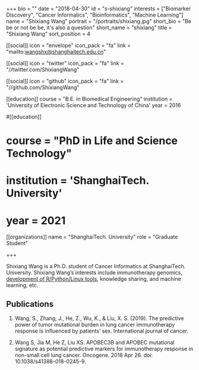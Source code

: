 +++
bio = ""
date = "2018-04-30"
id = "s-shixiang"
interests = ["Biomarker Discovery", "Cancer Informatics", "Bioinformatics", "Machine Learning"]
name = "Shixiang Wang"
portrait = "/portraits/shixiang.jpg"
short_bio = "Be be or not be be, it's also a question"
short_name = "shixiang"
title = "Shixiang Wang"
sort_position = 4

[[social]]
    icon = "envelope"
    icon_pack = "fa"
    link = "mailto:wangshx@shanghaitech.edu.cn"

[[social]]
    icon = "twitter"
    icon_pack = "fa"
    link = "//twitter.com/ShixiangWang"

[[social]]
    icon = "github"
    icon_pack = "fa"
    link = "//github.com/ShixiangWang"

[[education]]
    course = "B.E. in Biomedical Engineering"
    institution = 'University of Electronic Science and Technology of China'
    year = 2016

#[[education]]
#    course = "PhD in Life and Science Technology"
#    institution = 'ShanghaiTech. University'
#    year = 2021 

[[organizations]]
    name = "ShanghaiTech. University"
    role = "Graduate Student"

+++

Shixiang Wang is a Ph.D. student of Cancer Informatics at ShanghaiTech. University. Shixiang Wang’s interests include immunotherapy genomics, [development of R/Python/Linux tools](https://shixiangwang.github.io/home/en/tools/), knowledge sharing, and machine learning, etc.

## Publications

1. Wang, S., Zhang, J., He, Z., Wu, K., & Liu, X. S. (2019). The predictive power of tumor mutational burden in lung cancer immunotherapy response is influenced by patients’ sex. International journal of cancer.

1. Wang S, Jia M, He Z, Liu XS. APOBEC3B and APOBEC mutational signature as potential predictive markers for immunotherapy response in non-small cell lung cancer. Oncogene. 2018 Apr 26. doi: 10.1038/s41388-018-0245-9. 
